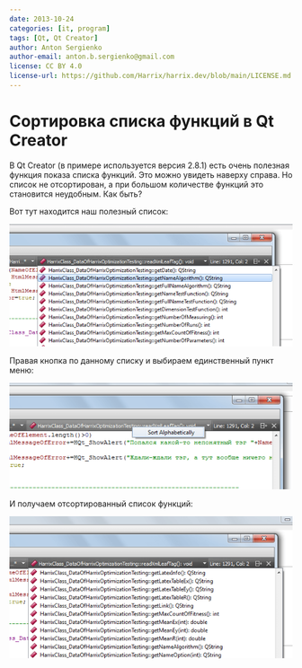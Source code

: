 ```yaml
---
date: 2013-10-24
categories: [it, program]
tags: [Qt, Qt Creator]
author: Anton Sergienko
author-email: anton.b.sergienko@gmail.com
license: CC BY 4.0
license-url: https://github.com/Harrix/harrix.dev/blob/main/LICENSE.md
---
```


# Сортировка списка функций в Qt Creator

В Qt Creator (в примере используется версия 2.8.1) есть очень полезная функция показа списка функций. Это можно увидеть наверху справа. Но список не отсортирован, а при большом количестве функций это становится неудобным. Как быть?

Вот тут находится наш полезный список:

![Список функций](img/sort_01.png)

Правая кнопка по данному списку и выбираем единственный пункт меню:

![Клик правой кнопкой по списку](img/sort_02.png)

И получаем отсортированный список функций:

![Отсортированный список функций](img/sort_03.png)

